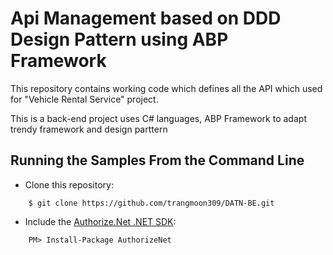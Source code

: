 # Api Management based on DDD Design Pattern using ABP Framework

This repository contains working code which defines all the API which used for "Vehicle Rental Service" project.

This is a back-end project uses C# languages, ABP Framework to adapt trendy framework and design parttern


## Running the Samples From the Command Line
* Clone this repository:
```
    $ git clone https://github.com/trangmoon309/DATN-BE.git
```
* Include the [Authorize.Net .NET SDK](https://github.com/AuthorizeNet/sdk-dotnet):
```
    PM> Install-Package AuthorizeNet
```